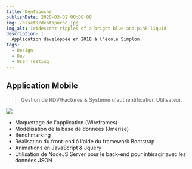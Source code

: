 ```yaml
---
title: Dentapoche
publishDate: 2020-03-02 00:00:00
img: /assets/dentapoche.jpg
img_alt: Iridescent ripples of a bright blue and pink liquid
description: |
  Application développée en 2018 à l'école Simplon.
tags:
  - Design
  - Dev
  - User Testing
---
```


## Application Mobile

> Gestion de RDV/Factures & Système d'authentification Utilisateur.

<html>
<img src="/assets/dentapoche.png">
</html>

- Maquettage de l'application (Wireframes)
- Modélisation de la base de données (Jmerise)
- Benchmarking 
- Réalisation du front-end à l'aide du framework Bootstrap
- Animations en JavaScript & Jquery
- Utilisation de NodeJS Server pour le back-end pour intéragir avec les données JSON 